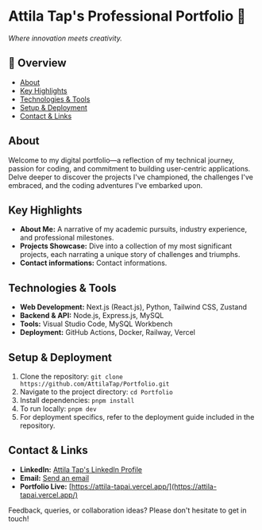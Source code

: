 # Attila Tap's Professional Portfolio :briefcase:

_Where innovation meets creativity._

## :bookmark_tabs: Overview

- [About](#about)
- [Key Highlights](#key-highlights)
- [Technologies & Tools](#technologies--tools)
- [Setup & Deployment](#setup--deployment)
- [Contact & Links](#contact--links)

## About

Welcome to my digital portfolio—a reflection of my technical journey, passion for coding, and commitment to building user-centric applications. Delve deeper to discover the projects I've championed, the challenges I've embraced, and the coding adventures I've embarked upon.

## Key Highlights

- **About Me:** A narrative of my academic pursuits, industry experience, and professional milestones.
- **Projects Showcase:** Dive into a collection of my most significant projects, each narrating a unique story of challenges and triumphs.
- **Contact informations:** Contact informations.

## Technologies & Tools

- **Web Development:** Next.js (React.js), Python, Tailwind CSS, Zustand
- **Backend & API:** Node.js, Express.js, MySQL
- **Tools:** Visual Studio Code, MySQL Workbench
- **Deployment:** GitHub Actions, Docker, Railway, Vercel

## Setup & Deployment

1. Clone the repository: `git clone https://github.com/AttilaTap/Portfolio.git`
2. Navigate to the project directory: `cd Portfolio`
3. Install dependencies: `pnpm install`
4. To run locally: `pnpm dev`
5. For deployment specifics, refer to the deployment guide included in the repository.

## Contact & Links

- **LinkedIn:** [Attila Tap's LinkedIn Profile](https://www.linkedin.com/in/attila-tapai/)
- **Email:** [Send an email](mailto:attila.tapai1@gmail.com)
- **Portfolio Live:** [https://attila-tapai.vercel.app/](https://attila-tapai.vercel.app/)

Feedback, queries, or collaboration ideas? Please don't hesitate to get in touch!
